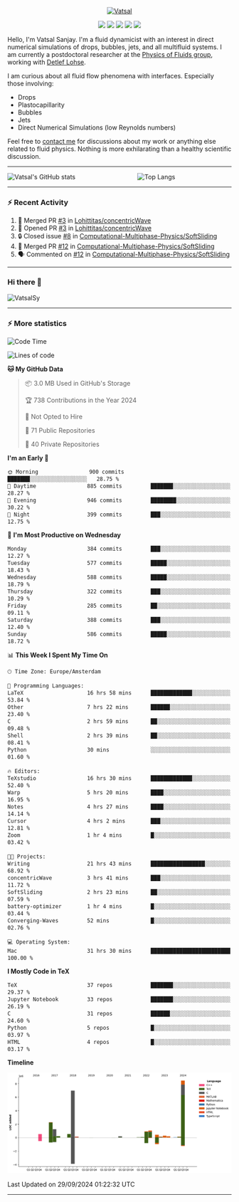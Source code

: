 <center>

[<img alt="Vatsal" width="200px" src="https://www.dropbox.com/s/dxyybgtblo8er6h/Logo_Vatsal_Vector.png?raw=1">](https://www.vatsalsanjay.com)

[<img src="https://img.shields.io/badge/googlescholar-4285F4?&style=for-the-badge&logo=googlescholar&logoColor=white">](https://scholar.google.com/citations?hl=en&user=67aQviYAAAAJ)
[<img src="https://img.shields.io/static/v1.svg?&style=for-the-badge&logo=ResearchGate&label=&message=ResearchGate&logoColor=white&color=green">](https://www.researchgate.net/profile/Vatsal-Sanjay-2)
[<img src="https://img.shields.io/badge/twitter-1DA1F2?&style=for-the-badge&logo=twitter&logoColor=white">](https://twitter.com/VatsalSanjay)
[<img src="https://img.shields.io/badge/linkedin-0A66C2?&style=for-the-badge&logo=linkedin">](https://www.linkedin.com/in/vatsalsanjay/)
[<img src="https://img.shields.io/badge/orcid-A6CE39?&style=for-the-badge&logo=orcid&logoColor=white">](https://orcid.org/0000-0002-4293-6099)

</center>

Hello, I'm Vatsal Sanjay. I'm a fluid dynamicist with an interest in direct numerical simulations of drops, bubbles, jets, and all multifluid systems. I am currently a postdoctoral researcher at the [Physics of Fluids group](https://pof.tnw.utwente.nl), working with [Detlef Lohse](https://en.wikipedia.org/wiki/Detlef_Lohse). 

I am curious about all fluid flow phenomena with interfaces. Especially those involving:

- Drops
- Plastocapillarity
- Bubbles
- Jets
- Direct Numerical Simulations (low Reynolds numbers)

Feel free to [contact me](mailto:contact@vatsalsanjay.com) for discussions about my work or anything else related to fluid physics. Nothing is more exhilarating than a healthy scientific discussion.

<!-- ![Vatsal's GitHub stats](https://github-readme-stats-xi-wine-74.vercel.app/api?username=VatsalSy&show_icons=true&theme=vision-friendly-dark)

![Top Langs](https://github-readme-stats-xi-wine-74.vercel.app/api/top-langs/?username=VatsalSy&layout=compact&theme=vision-friendly-dark) -->

---
<div style="display: flex; justify-content: space-between;">
    <img src="https://github-readme-stats-xi-wine-74.vercel.app/api?username=VatsalSy&show_icons=true&theme=vision-friendly-dark" alt="Vatsal's GitHub stats" style="width: 55%;">
    <img src="https://github-readme-stats-xi-wine-74.vercel.app/api/top-langs/?username=VatsalSy&layout=compact&theme=vision-friendly-dark" alt="Top Langs" style="width: 42%;">
</div>

---

### :zap: Recent Activity

<!--START_SECTION:activity-->
1. 🎉 Merged PR [#3](https://github.com/Lohittitas/concentricWave/pull/3) in [Lohittitas/concentricWave](https://github.com/Lohittitas/concentricWave)
2. 💪 Opened PR [#3](https://github.com/Lohittitas/concentricWave/pull/3) in [Lohittitas/concentricWave](https://github.com/Lohittitas/concentricWave)
3. 🔒 Closed issue [#8](https://github.com/Computational-Multiphase-Physics/SoftSliding/issues/8) in [Computational-Multiphase-Physics/SoftSliding](https://github.com/Computational-Multiphase-Physics/SoftSliding)
4. 🎉 Merged PR [#12](https://github.com/Computational-Multiphase-Physics/SoftSliding/pull/12) in [Computational-Multiphase-Physics/SoftSliding](https://github.com/Computational-Multiphase-Physics/SoftSliding)
5. 🗣 Commented on [#12](https://github.com/Computational-Multiphase-Physics/SoftSliding/pull/12#issuecomment-2376998791) in [Computational-Multiphase-Physics/SoftSliding](https://github.com/Computational-Multiphase-Physics/SoftSliding)
<!--END_SECTION:activity-->
---

### Hi there 👋
<p align="left"> <img src="https://komarev.com/ghpvc/?username=VatsalSy&label=Profile%20views&color=orange&style=for-the-badge" alt="VatsalSy" /> </p>

---
### :zap: More statistics

<!--START_SECTION:waka-->
![Code Time](http://img.shields.io/badge/Code%20Time-361%20hrs%203%20mins-blue)

![Lines of code](https://img.shields.io/badge/From%20Hello%20World%20I%27ve%20Written-23.8%20million%20lines%20of%20code-blue)

**🐱 My GitHub Data** 

> 📦 3.0 MB Used in GitHub's Storage 
 > 
> 🏆 738 Contributions in the Year 2024
 > 
> 🚫 Not Opted to Hire
 > 
> 📜 71 Public Repositories 
 > 
> 🔑 40 Private Repositories 
 > 
**I'm an Early 🐤** 

```text
🌞 Morning                900 commits         ███████░░░░░░░░░░░░░░░░░░   28.75 % 
🌆 Daytime                885 commits         ███████░░░░░░░░░░░░░░░░░░   28.27 % 
🌃 Evening                946 commits         ████████░░░░░░░░░░░░░░░░░   30.22 % 
🌙 Night                  399 commits         ███░░░░░░░░░░░░░░░░░░░░░░   12.75 % 
```
📅 **I'm Most Productive on Wednesday** 

```text
Monday                   384 commits         ███░░░░░░░░░░░░░░░░░░░░░░   12.27 % 
Tuesday                  577 commits         █████░░░░░░░░░░░░░░░░░░░░   18.43 % 
Wednesday                588 commits         █████░░░░░░░░░░░░░░░░░░░░   18.79 % 
Thursday                 322 commits         ███░░░░░░░░░░░░░░░░░░░░░░   10.29 % 
Friday                   285 commits         ██░░░░░░░░░░░░░░░░░░░░░░░   09.11 % 
Saturday                 388 commits         ███░░░░░░░░░░░░░░░░░░░░░░   12.40 % 
Sunday                   586 commits         █████░░░░░░░░░░░░░░░░░░░░   18.72 % 
```


📊 **This Week I Spent My Time On** 

```text
🕑︎ Time Zone: Europe/Amsterdam

💬 Programming Languages: 
LaTeX                    16 hrs 58 mins      █████████████░░░░░░░░░░░░   53.84 % 
Other                    7 hrs 22 mins       ██████░░░░░░░░░░░░░░░░░░░   23.40 % 
C                        2 hrs 59 mins       ██░░░░░░░░░░░░░░░░░░░░░░░   09.48 % 
Shell                    2 hrs 39 mins       ██░░░░░░░░░░░░░░░░░░░░░░░   08.41 % 
Python                   30 mins             ░░░░░░░░░░░░░░░░░░░░░░░░░   01.60 % 

🔥 Editors: 
TeXstudio                16 hrs 30 mins      █████████████░░░░░░░░░░░░   52.40 % 
Warp                     5 hrs 20 mins       ████░░░░░░░░░░░░░░░░░░░░░   16.95 % 
Notes                    4 hrs 27 mins       ████░░░░░░░░░░░░░░░░░░░░░   14.14 % 
Cursor                   4 hrs 2 mins        ███░░░░░░░░░░░░░░░░░░░░░░   12.81 % 
Zoom                     1 hr 4 mins         █░░░░░░░░░░░░░░░░░░░░░░░░   03.42 % 

🐱‍💻 Projects: 
Writing                  21 hrs 43 mins      █████████████████░░░░░░░░   68.92 % 
concentricWave           3 hrs 41 mins       ███░░░░░░░░░░░░░░░░░░░░░░   11.72 % 
SoftSliding              2 hrs 23 mins       ██░░░░░░░░░░░░░░░░░░░░░░░   07.59 % 
battery-optimizer        1 hr 4 mins         █░░░░░░░░░░░░░░░░░░░░░░░░   03.44 % 
Converging-Waves         52 mins             █░░░░░░░░░░░░░░░░░░░░░░░░   02.76 % 

💻 Operating System: 
Mac                      31 hrs 30 mins      █████████████████████████   100.00 % 
```

**I Mostly Code in TeX** 

```text
TeX                      37 repos            ███████░░░░░░░░░░░░░░░░░░   29.37 % 
Jupyter Notebook         33 repos            ███████░░░░░░░░░░░░░░░░░░   26.19 % 
C                        31 repos            ██████░░░░░░░░░░░░░░░░░░░   24.60 % 
Python                   5 repos             █░░░░░░░░░░░░░░░░░░░░░░░░   03.97 % 
HTML                     4 repos             █░░░░░░░░░░░░░░░░░░░░░░░░   03.17 % 
```



**Timeline**

![Lines of Code chart](https://raw.githubusercontent.com/VatsalSy/VatsalSy/main/assets/bar_graph.png)


 Last Updated on 29/09/2024 01:22:32 UTC
<!--END_SECTION:waka-->
---

